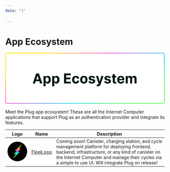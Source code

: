 ```yaml
---
date: "1"

---
```

# App Ecosystem

![](imgs/apps.png)

Meet the Plug app ecosystem! These are all the Internet Computer applications that support Plug as an authentication provider and integrate its features.


| Logo  	| Name  	| Description |
|---	|---	| ---	|
| ![](imgs/fleek.png ) 	|   <a href="https://fleek.ooo" target="_blank">Fleek.ooo</a>	| Coming soon! Canister, charging station, and cycle management platform for deploying frontend, backend, infrastructure, or any kind of canister on the Internet Computer and manage their cycles via a simple to use UI. Will integrate Plug on release!|